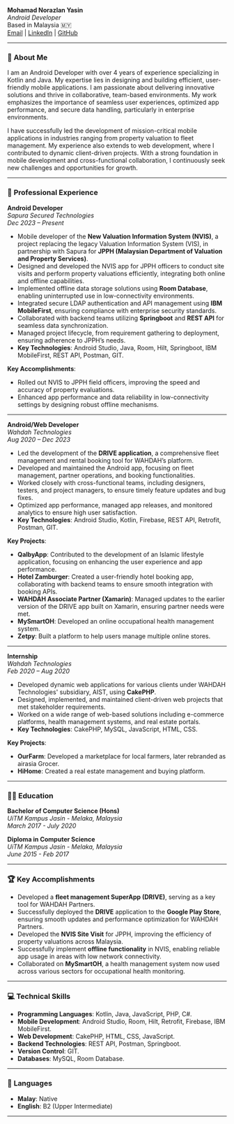 **Mohamad Norazlan Yasin**  
*Android Developer*  
Based in Malaysia 🇲🇾  
[Email](mailto:mohdnorazlan.yasin@gmail.com) | [LinkedIn](https://www.linkedin.com/in/norazlan-dev/) | [GitHub](https://github.com/norazlan-dev/)

---

### 👋 **About Me**  
I am an Android Developer with over 4 years of experience specializing in Kotlin and Java. My expertise lies in designing and building efficient, user-friendly mobile applications. I am passionate about delivering innovative solutions and thrive in collaborative, team-based environments. My work emphasizes the importance of seamless user experiences, optimized app performance, and secure data handling, particularly in enterprise environments.

I have successfully led the development of mission-critical mobile applications in industries ranging from property valuation to fleet management. My experience also extends to web development, where I contributed to dynamic client-driven projects. With a strong foundation in mobile development and cross-functional collaboration, I continuously seek new challenges and opportunities for growth.

---

### 💼 **Professional Experience**

**Android Developer**  
*Sapura Secured Technologies*  
*Dec 2023 – Present*  

- Mobile developer of the **New Valuation Information System (NVIS)**, a project replacing the legacy Valuation Information System (VIS), in partnership with Sapura for **JPPH (Malaysian Department of Valuation and Property Services)**.
- Designed and developed the NVIS app for JPPH officers to conduct site visits and perform property valuations efficiently, integrating both online and offline capabilities.
- Implemented offline data storage solutions using **Room Database**, enabling uninterrupted use in low-connectivity environments.
- Integrated secure LDAP authentication and API management using **IBM MobileFirst**, ensuring compliance with enterprise security standards.
- Collaborated with backend teams utilizing **Springboot** and **REST API** for seamless data synchronization.
- Managed project lifecycle, from requirement gathering to deployment, ensuring adherence to JPPH’s needs.
- **Key Technologies**: Android Studio, Java, Room, Hilt, Springboot, IBM MobileFirst, REST API, Postman, GIT.

**Key Accomplishments**:
- Rolled out NVIS to JPPH field officers, improving the speed and accuracy of property evaluations.
- Enhanced app performance and data reliability in low-connectivity settings by designing robust offline mechanisms.

---

**Android/Web Developer**  
*Wahdah Technologies*  
*Aug 2020 – Dec 2023*  

- Led the development of the **DRIVE application**, a comprehensive fleet management and rental booking tool for WAHDAH’s platform.
- Developed and maintained the Android app, focusing on fleet management, partner operations, and booking functionalities.
- Worked closely with cross-functional teams, including designers, testers, and project managers, to ensure timely feature updates and bug fixes.
- Optimized app performance, managed app releases, and monitored analytics to ensure high user satisfaction.
- **Key Technologies**: Android Studio, Kotlin, Firebase, REST API, Retrofit, Postman, GIT.

**Key Projects**:
- **QalbyApp**: Contributed to the development of an Islamic lifestyle application, focusing on enhancing the user experience and app performance.
- **Hotel Zamburger**: Created a user-friendly hotel booking app, collaborating with backend teams to ensure smooth integration with booking APIs.
- **WAHDAH Associate Partner (Xamarin)**: Managed updates to the earlier version of the DRIVE app built on Xamarin, ensuring partner needs were met.
- **MySmartOH**: Developed an online occupational health management system.
- **Zetpy**: Built a platform to help users manage multiple online stores.

---

**Internship**  
*Wahdah Technologies*  
*Feb 2020 – Aug 2020*  

- Developed dynamic web applications for various clients under WAHDAH Technologies' subsidiary, AIST, using **CakePHP**.
- Designed, implemented, and maintained client-driven web projects that met stakeholder requirements.
- Worked on a wide range of web-based solutions including e-commerce platforms, health management systems, and real estate portals.
- **Key Technologies**: CakePHP, MySQL, JavaScript, HTML, CSS.

**Key Projects**:
- **OurFarm**: Developed a marketplace for local farmers, later rebranded as airasia Grocer.
- **HiHome**: Created a real estate management and buying platform.

---

### 👨‍🎓 **Education**

**Bachelor of Computer Science (Hons)**  
*UiTM Kampus Jasin - Melaka, Malaysia*  
*March 2017 - July 2020*

**Diploma in Computer Science**  
*UiTM Kampus Jasin - Melaka, Malaysia*  
*June 2015 - Feb 2017*

---

### 🏆 **Key Accomplishments**

- Developed a **fleet management SuperApp (DRIVE)**, serving as a key tool for WAHDAH Partners.
- Successfully deployed the **DRIVE** application to the **Google Play Store**, ensuring smooth updates and performance optimization for WAHDAH Partners.
- Developed the **NVIS Site Visit** for JPPH, improving the efficiency of property valuations across Malaysia.
- Successfully implement **offline functionality** in NVIS, enabling reliable app usage in areas with low network connectivity.
- Collaborated on **MySmartOH**, a health management system now used across various sectors for occupational health monitoring.

---

### 💻 **Technical Skills**

- **Programming Languages**: Kotlin, Java, JavaScript, PHP, C#.
- **Mobile Development**: Android Studio, Room, Hilt, Retrofit, Firebase, IBM MobileFirst.
- **Web Development**: CakePHP, HTML, CSS, JavaScript.
- **Backend Technologies**: REST API, Postman, Springboot.
- **Version Control**: GIT.
- **Databases**: MySQL, Room Database.

---

### 💬 **Languages**

- **Malay**: Native  
- **English**: B2 (Upper Intermediate)

---
